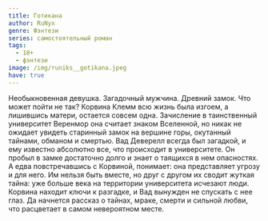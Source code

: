 ```yaml
---
title: Готикана
author: RuNyx
genre: Фэнтези
series: самостоятельный роман
tags:
  - 18+
  - фэнтези
image: /img/runiks__gotikana.jpeg
have: true
---
```

Необыкновенная девушка. Загадочный мужчина. Древний замок. Что может пойти не так? Корвина Клемм всю жизнь была изгоем, а лишившись матери, остается совсем одна. Зачисление в таинственный университет Веренмор она считает знаком Вселенной, но никак не ожидает увидеть старинный замок на вершине горы, окутанный тайнами, обманом и смертью. Вад Деверелл всегда был загадкой, и ему известно абсолютно все, что происходит в университете. Он пробыл в замке достаточно долго и знает о таящихся в нем опасностях. А едва повстречавшись с Корвиной, понимает: она представляет угрозу и для него. Им нельзя быть вместе, но друг с другом их сводит жуткая тайна: уже больше века на территории университета исчезают люди. Корвина находит ключи к разгадке, и Вад вынужден не спускать с нее глаз. Да начнется рассказ о тайнах, мраке, смерти и сильной любви, что расцветает в самом невероятном месте.